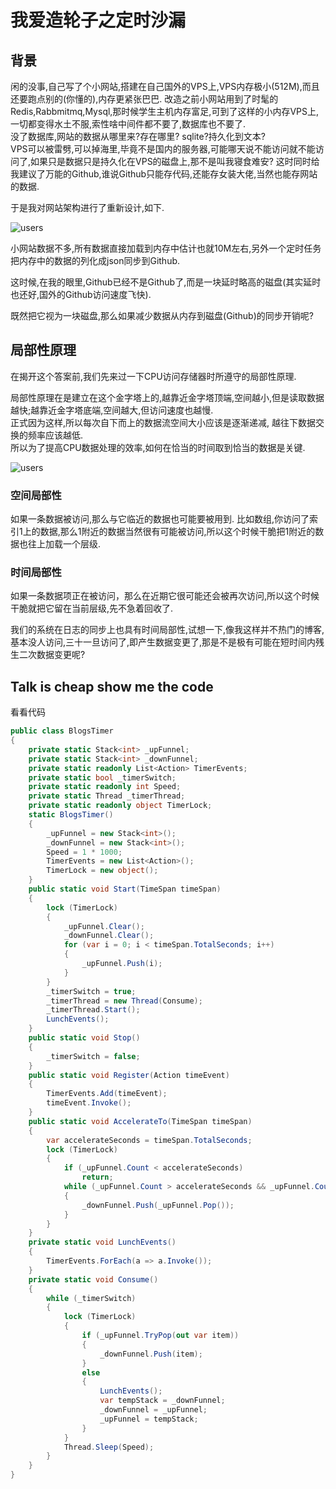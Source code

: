 # 我爱造轮子之定时沙漏

## 背景

闲的没事,自己写了个小网站,搭建在自己国外的VPS上,VPS内存极小(512M),而且还要跑点别的(你懂的),内存更紧张巴巴. 改造之前小网站用到了时髦的Redis,Rabbmitmq,Mysql,那时候学生主机内存富足,可到了这样的小内存VPS上,一切都变得水土不服,索性啥中间件都不要了,数据库也不要了.  
没了数据库,网站的数据从哪里来?存在哪里?  sqlite?持久化到文本?  
VPS可以被雷劈,可以掉海里,毕竟不是国内的服务器,可能哪天说不能访问就不能访问了,如果只是数据只是持久化在VPS的磁盘上,那不是叫我寝食难安?
这时同时给我建议了万能的Github,谁说Github只能存代码,还能存女装大佬,当然也能存网站的数据.

于是我对网站架构进行了重新设计,如下.

![users](https://disk.iblogs.site/pic/iblogs.site/datasync.png)  

小网站数据不多,所有数据直接加载到内存中估计也就10M左右,另外一个定时任务把内存中的数据的列化成json同步到Github.  

这时候,在我的眼里,Github已经不是Github了,而是一块延时略高的磁盘(其实延时也还好,国外的Github访问速度飞快).

既然把它视为一块磁盘,那么如果减少数据从内存到磁盘(Github)的同步开销呢?  

## 局部性原理

在揭开这个答案前,我们先来过一下CPU访问存储器时所遵守的局部性原理.  

局部性原理在是建立在这个金字塔上的,越靠近金字塔顶端,空间越小,但是读取数据越快;越靠近金字塔底端,空间越大,但访问速度也越慢.  
正式因为这样,所以每次自下而上的数据流空间大小应该是逐渐递减, 越往下数据交换的频率应该越低.  
所以为了提高CPU数据处理的效率,如何在恰当的时间取到恰当的数据是关键.  

![users](https://disk.iblogs.site/pic/iblogs.site/memory-hierarchy.png)  

### 空间局部性

如果一条数据被访问,那么与它临近的数据也可能要被用到. 比如数组,你访问了索引1上的数据,那么1附近的数据当然很有可能被访问,所以这个时候干脆把1附近的数据也往上加载一个层级.  

### 时间局部性

如果一条数据项正在被访问，那么在近期它很可能还会被再次访问,所以这个时候干脆就把它留在当前层级,先不急着回收了.    


我们的系统在日志的同步上也具有时间局部性,试想一下,像我这样并不热门的博客,基本没人访问,三十一旦访问了,即产生数据变更了,那是不是极有可能在短时间内残生二次数据变更呢?  

## Talk is cheap show me the code

看看代码

``` c#
public class BlogsTimer
{
    private static Stack<int> _upFunnel;
    private static Stack<int> _downFunnel;
    private static readonly List<Action> TimerEvents;
    private static bool _timerSwitch;
    private static readonly int Speed;
    private static Thread _timerThread;
    private static readonly object TimerLock;
    static BlogsTimer()
    {
        _upFunnel = new Stack<int>();
        _downFunnel = new Stack<int>();
        Speed = 1 * 1000;
        TimerEvents = new List<Action>();
        TimerLock = new object();
    }
    public static void Start(TimeSpan timeSpan)
    {
        lock (TimerLock)
        {
            _upFunnel.Clear();
            _downFunnel.Clear();
            for (var i = 0; i < timeSpan.TotalSeconds; i++)
            {
                _upFunnel.Push(i);
            }
        }
        _timerSwitch = true;
        _timerThread = new Thread(Consume);
        _timerThread.Start();
        LunchEvents();
    }
    public static void Stop()
    {
        _timerSwitch = false;
    }
    public static void Register(Action timeEvent)
    {
        TimerEvents.Add(timeEvent);
        timeEvent.Invoke();
    }
    public static void AccelerateTo(TimeSpan timeSpan)
    {
        var accelerateSeconds = timeSpan.TotalSeconds;
        lock (TimerLock)
        {
            if (_upFunnel.Count < accelerateSeconds)
                return;
            while (_upFunnel.Count > accelerateSeconds && _upFunnel.Count > 1)
            {
                _downFunnel.Push(_upFunnel.Pop());
            }
        }
    }
    private static void LunchEvents()
    {
        TimerEvents.ForEach(a => a.Invoke());
    }
    private static void Consume()
    {
        while (_timerSwitch)
        {
            lock (TimerLock)
            {
                if (_upFunnel.TryPop(out var item))
                {
                    _downFunnel.Push(item);
                }
                else
                {
                    LunchEvents();
                    var tempStack = _downFunnel;
                    _downFunnel = _upFunnel;
                    _upFunnel = tempStack;
                }
            }
            Thread.Sleep(Speed);
        }
    }
}

```